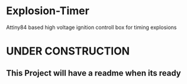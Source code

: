 # Explosion-Timer
Attiny84 based high voltage ignition controll box for timing explosions

# UNDER CONSTRUCTION
## This Project will have a readme when its ready
